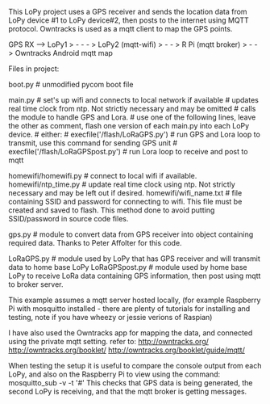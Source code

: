 This LoPy project uses a GPS receiver and sends the location data from LoPy device #1 to LoPy device#2, then posts to the internet using MQTT protocol.  Owntracks is used as a mqtt client to map the GPS points.


GPS RX --> LoPy1 > - - - >  LoPy2 (mqtt-wifi) > - - > R Pi (mqtt broker) > - - > Owntracks Android mqtt map


Files in project:

boot.py   # unmodified pycom boot file

main.py   # set's up wifi and connects to local network if available
          # updates real time clock from ntp.  Not strictly necessary and may be omitted
          # calls the module to handle GPS and Lora.
          # use one of the following lines, leave the other as comment, flash one version of each main.py into each LoPy device.
          # either:
          # execfile('/flash/LoRaGPS.py')      			# run GPS and Lora loop to transmit, use this command for sending GPS unit
          # execfile('/flash/LoRaGPSpost.py')			# run Lora loop to receive and post to mqtt

homewifi/homewifi.py  # connect to local wifi if available.
homewifi/ntp_time.py  # update real time clock using ntp.  Not strictly necessary and may be left out if desired.
homewifi/wifi_name.txt  # file containing SSID and password for connecting to wifi.  This file must be created and saved to flash.  This method done to avoid putting SSID/password in source code files.

gps.py    # module to convert data from GPS receiver into object containing required data.  Thanks to Peter Affolter for this code.

LoRaGPS.py  # module used by LoPy that has GPS receiver and will transmit data to home base LoPy
LoRaGPSpost.py  # module used by home base LoPy to receive LoRa data containing GPS information, then post using mqtt to broker server.


This example assumes a mqtt server hosted locally, (for example Raspberry Pi with mosquitto installed - there are plenty of tutorials for installing and testing, note if you have wheezy or jessie verions of Raspian)

I have also used the Owntracks app for mapping the data, and connected using the private mqtt setting.
refer to:
http://owntracks.org/
http://owntracks.org/booklet/
http://owntracks.org/booklet/guide/mqtt/

When testing the setup it is useful to compare the console output from each LoPy, and also on the Raspberry Pi to view using the command:  mosquitto_sub -v -t '#'
This checks that GPS data is being generated, the second LoPy is receiving, and that the mqtt broker is getting messages.
